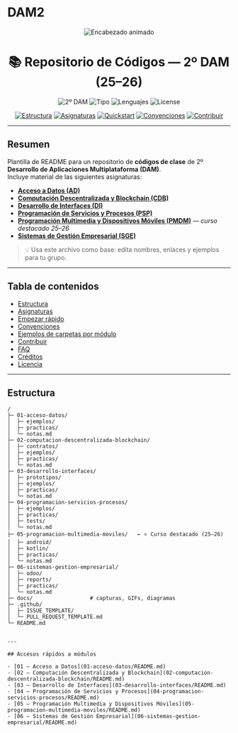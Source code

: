 # DAM2
<!--
README de ejemplo listo para pegar en tu repositorio.
Sustituye los <placeholders> por tus datos reales cuando quieras.
-->

<p align="center">
  <!-- Encabezado animado -->
  <img src="https://readme-typing-svg.demolab.com?font=Fira+Code&size=26&duration=3000&pause=900&center=true&vCenter=true&width=1000&lines=2%C2%BA+DAM+%E2%80%94+Repositorio+de+Clase+(25%E2%80%9326);Curso+destacado%3A+Programaci%C3%B3n+Multimedia+y+Dispositivos+M%C3%B3viles;Acceso+a+Datos;Computaci%C3%B3n+Descentralizada+y+Blockchain;Desarrollo+de+Interfaces;Programaci%C3%B3n+de+Servicios+y+Procesos;Sistemas+de+Gesti%C3%B3n+Empresarial" alt="Encabezado animado" />
</p>

<h1 align="center">📚 Repositorio de Códigos — 2º DAM (25–26)</h1>

<p align="center">
  <img alt="2º DAM" src="https://img.shields.io/badge/2%C2%BA%20DAM-25--26-673ab7?style=for-the-badge"/>
  <img alt="Tipo" src="https://img.shields.io/badge/Repositorio-educativo-03a9f4?style=for-the-badge"/>
  <img alt="Lenguajes" src="https://img.shields.io/badge/Java%20%7C%20Kotlin%20%7C%20SQL%20%7C%20XML-9c27b0?style=for-the-badge"/>
  <img alt="License" src="https://img.shields.io/badge/Licencia-MIT-4caf50?style=for-the-badge"/>
</p>

<p align="center">
  <a href="#estructura"><img alt="Estructura" src="https://img.shields.io/badge/Estructura-del%20repo-607d8b?style=for-the-badge"></a>
  <a href="#asignaturas"><img alt="Asignaturas" src="https://img.shields.io/badge/Asignaturas-6-ff9800?style=for-the-badge"></a>
  <a href="#empezar-rápido"><img alt="Quickstart" src="https://img.shields.io/badge/Empezar-r%C3%A1pido-009688?style=for-the-badge"></a>
  <a href="#convenciones"><img alt="Convenciones" src="https://img.shields.io/badge/Convenciones-%F0%9F%94%A7-3f51b5?style=for-the-badge"></a>
  <a href="#contribuir"><img alt="Contribuir" src="https://img.shields.io/badge/Contribuir-%E2%AD%90-ff5722?style=for-the-badge"></a>
</p>

---

## Resumen

Plantilla de README para un repositorio de **códigos de clase** de 2º **Desarrollo de Aplicaciones Multiplataforma (DAM)**.  
Incluye material de las siguientes asignaturas:

- **[Acceso a Datos (AD)](01-acceso-datos/README.md)**
- **[Computación Descentralizada y Blockchain (CDB)](02-computacion-descentralizada-blockchain/README.md)**
- **[Desarrollo de Interfaces (DI)](03-desarrollo-interfaces/README.md)**
- **[Programación de Servicios y Procesos (PSP)](04-programacion-servicios-procesos/README.md)**
- **[Programación Multimedia y Dispositivos Móviles (PMDM)](05-programacion-multimedia-moviles/README.md)** — *curso destacado 25–26*
- **[Sistemas de Gestión Empresarial (SGE)](06-sistemas-gestion-empresarial/README.md)**

> 💡 Usa este archivo como base: edita nombres, enlaces y ejemplos para tu grupo.

---

## Tabla de contenidos

- [Estructura](#estructura)
- [Asignaturas](#asignaturas)
- [Empezar rápido](#empezar-rápido)
- [Convenciones](#convenciones)
- [Ejemplos de carpetas por módulo](#ejemplos-de-carpetas-por-módulo)
- [Contribuir](#contribuir)
- [FAQ](#faq)
- [Créditos](#créditos)
- [Licencia](#licencia)

---

## Estructura

```text
/
├─ 01-acceso-datos/
│  ├─ ejemplos/
│  ├─ practicas/
│  └─ notas.md
├─ 02-computacion-descentralizada-blockchain/
│  ├─ contratos/
│  ├─ ejemplos/
│  ├─ practicas/
│  └─ notas.md
├─ 03-desarrollo-interfaces/
│  ├─ prototipos/
│  ├─ ejemplos/
│  ├─ practicas/
│  └─ notas.md
├─ 04-programacion-servicios-procesos/
│  ├─ ejemplos/
│  ├─ practicas/
│  ├─ tests/
│  └─ notas.md
├─ 05-programacion-multimedia-moviles/   ← ⭐ Curso destacado (25–26)
│  ├─ android/
│  ├─ kotlin/
│  ├─ practicas/
│  └─ notas.md
├─ 06-sistemas-gestion-empresarial/
│  ├─ odoo/
│  ├─ reports/
│  ├─ practicas/
│  └─ notas.md
├─ docs/                  # capturas, GIFs, diagramas
├─ .github/
│  ├─ ISSUE_TEMPLATE/
│  └─ PULL_REQUEST_TEMPLATE.md
└─ README.md


---

## Accesos rápidos a módulos

- [01 — Acceso a Datos](01-acceso-datos/README.md)
- [02 — Computación Descentralizada y Blockchain](02-computacion-descentralizada-blockchain/README.md)
- [03 — Desarrollo de Interfaces](03-desarrollo-interfaces/README.md)
- [04 — Programación de Servicios y Procesos](04-programacion-servicios-procesos/README.md)
- [05 — Programación Multimedia y Dispositivos Móviles](05-programacion-multimedia-moviles/README.md)
- [06 — Sistemas de Gestión Empresarial](06-sistemas-gestion-empresarial/README.md)
